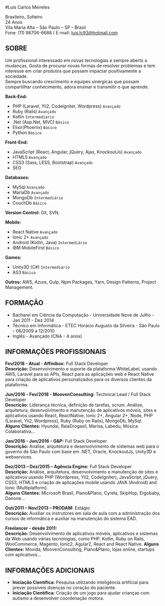#Luís Carlos Meireles

Brasileiro, Solteiro <br/>
24 Anos<br/>
Vila Maria Alta – São Paulo – SP - Brasil<br/>
Fone: (11) 98706-6688 / E-mail: luis.lc93@hotmail.com<br/>

## SOBRE

Um profissional interessado em novas tecnologias e sempre aberto a mudanças. Gosta de procurar novas formas de resolver problemas e tem interesse em criar produtos que possam impactar positivamente a sociedade. <br/>
Sempre buscando crescimento e equipes sinérgicas que possam compartilhar conhecimento, adora ensinar e transmitir o que aprende.

**Back-End:** 
 - PHP (Laravel, Yii2, Codeigniter, Wordpress) ```Avançado```
 - Ruby (Rails) ```Avançado```
 - Kotlin ```Intermediário```
 - .Net (Asp.Net, MVC) ```Básico```
 - Elixir(Phoenix) ```Básico```
 - Python ```Básico```

**Front-End:** 
 - JavaScript (React, Angular, jQuery, Ajax, KnockoutJs) ```Avançado```
 - HTML5 ```Avançado```
 - CSS3 (Sass, LESS, Bootstrap) ```Avançado```
 - SEO

**Databases:** 
 - MySql ```Avançado```
 - MariaDb ```Avançado```
 - MongoDb ```Intermediário```
 - CouchDb ```Básico```

**Version Control:** Git, SVN.

**Mobile:** 
 - React Native ```Avançado```
 - Ionic 2+ ```Avançado```
 - Android (Kotlin, Java) ```Intermediário```
 - IBM MobileFirst ```Básico```

**Games:** 
 - Unity3D (C#) ```Intermediário```
 - AS3 ```Básico```

**Outros:** AWS, Azure, Gulp, Npm Packages, Yarn, Design Patterns, Project Management.

## FORMAÇÃO

 - Bacharel em Ciência da Computação - Universidade Nove de Julho - Jan 2011 - Dez 2014
 - Técnico em Informática - ETEC Horácio Augusto da Silveira - São Paulo - 06/2009 a 12/2010
 - Inglês - Avançado (CNA - 4 anos)

## INFORMAÇÕES PROFISSIONAIS

 **Fev/2018 - Atual - Affinibox:** Full Stack Developer</br>
 **Descrição:** Desenvolvimento e suporte da plataforma WhiteLabel, usando AWS, Laravel para as APIs, React para as aplicações web e React Native para criação de aplicativos personalizados para os diversos clientes da plataforma.</br>

 **Jun/2016 - Fev/2018 - MoovenConsulting:** Technical Lead / Full Stack Developer</br>
 **Descrição:** Liderança técnica, definição de tarefas, scrum. 
 Análise, arquitetura, desenvolvimento e manutenção de aplicativos móveis, sites e aplicativos usando React, ReactNative, Ionic 2+, Angular 2+, Node, PHP (Laravel, Yii2, Wordpress), Ruby (Ruby on Rails), MongoDb, MySql.</br>
 **Alguns Clientes:** Hyundai, RaiaDrogasil, Marisa, Labedu, Música Colaborativa...

 **Jan/2016 - Jun/2016 - G&P:** Full Stack Developer</br>
 **Descrição:** Análise, arquitetura e desenvolvimento de sistemas web para o governo de São Paulo com base em .NET, Oracle, KnockoutJs, Unity3D e webservices.

 **Dez/2013 – Dez/2015 – Agência Engine:** Full Stack Developer</br>
 **Descrição:** Análise, arquitetura, desenvolvimento e manutenção de sites e aplicativos usando PHP (Wordpress, Yii2, CodeIgniter), JavaScript, jQuery, CSS3, HTML5 e criação de aplicações mobile usando JAVA (Android) and Ionic (Multiplatform).</br>
 **Alguns Clientes:** Microsoft Brasil, Plano&Plano, Cyrela, SkipHop, Ergobaby, Danone...
  
 **Out/2011 – Nov/2013 – PRODAM:** Estágio</br>
 **Descrição:** Auxiliar os instrutores em sala de aula com a administração dos cursos de informática e auxiliar na manutenção do sistema EAD.

 **Freelancer - desde 2011:**</br>
 **Descrição:** Desenvolvimento de aplicativos móveis, aplicativos e sistemas da Web usando várias tecnologias, como PHP, Kotlin, Ruby on Rails, WooCommerce, Magento, Ionic2, Agular2, React and React Native.
 **Alguns Clientes:** Movida, MoovenConsulting, Plano&Plano, lojas online, startups com aplicativos...

## INFORMAÇÕES ADICIONAIS

 - **Iniciação Científica:** Pesquisa utilizando inteligência artificial para prever possíveis doenças no coração do paciente.
 - **Iniciação Científica:** Criação de um jogo para ajudar crianças com autismo a desenvolver coordenação motora.

